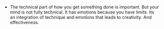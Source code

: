 * The technical part of how you get something done is important. But your mind is not fully technical. It has emotions because you have limits. Its an integration of technique and emotions that leads to creativity. And effectiveness.